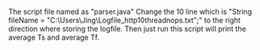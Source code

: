 The script file named as "parser.java"
Change the 10 line which is "String fileName = "C:\\Users\\Jing\\Logfile_http10threadnops.txt";" to the right direction where storing the logfile.
Then just run this script will print the average Ts and average Tf. 
